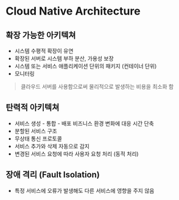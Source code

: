 # Cloud Native Architecture

## 확장 가능한 아키텍쳐
- 시스템 수평적 확장이 유연
- 확장된 서버로 시스템 부하 분산, 가용성 보장
- 시스템 또는 서비스 애플리케이션 단위의 패키지 (컨테이너 단위)
- 모니터링

> 클라우드 서버를 사용함으로써 물리적으로 발생하는 비용을 최소화 함

## 탄력적 아키텍쳐
- 서비스 생성 - 통합 - 배포 비즈니스 환경 변화에 대응 시간 단축
- 분할된 서비스 구조
- 무상태 통신 프로토콜
- 서비스 추가와 삭제 자동으로 감지
- 변경된 서비스 요청에 따라 사용자 요청 처리 (동적 처리)

## 장애 격리 (Fault Isolation)
- 특정 서비스에 오류가 발생해도 다른 서비스에 영향을 주지 않음

